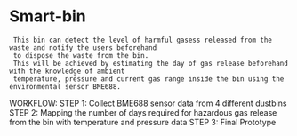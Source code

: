 # Smart-bin
     This bin can detect the level of harmful gasess released from the waste and notify the users beforehand 
     to dispose the waste from the bin. 
     This will be achieved by estimating the day of gas release beforehand with the knowledge of ambient
     temperature, pressure and current gas range inside the bin using the environmental sensor BME688.
WORKFLOW:
STEP 1: Collect BME688 sensor data from 4 different dustbins
STEP 2: Mapping the number of days required for hazardous gas release from the bin with temperature and pressure data
STEP 3: Final Prototype
